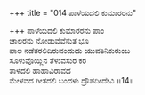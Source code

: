 +++
title = "014 ಪಾಳೆಯದಲಿ ಕುಮಾರರನು"

+++
ಪಾಳೆಯದಲಿ ಕುಮಾರರನು ಪಾಂ  
ಚಾಲರನು ನೋಡುವೆವೆನುತ ಭೂ  
ಪಾಲ ನಡೆತರಲಿದಿರುವಂದುದು ಯುವತಿನಿಕುರುಂಬ  
ಸೂಳುವೊಯ್ಲಿನ ತೆಳುವಸುರ ಕರ  
ತಾಳದಲಿ ಹಾಹಾವಿರಾವದ  
ಮೇಳವದ ಗೀತದಲಿ ಬಂದಳು ದ್ರೌಪದೀದೇವಿ      ॥14॥